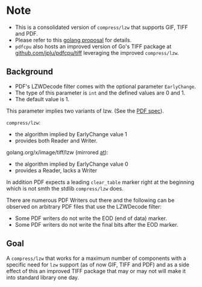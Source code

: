 # Note

* This is a consolidated version of `compress/lzw` that supports GIF, TIFF and PDF.
* Please refer to this [golang proposal](https://github.com/golang/go/issues/25409) for details.
* `pdfcpu` also hosts an improved version of Go's TIFF package at [github.com/jplu/pdfcpu/tiff](https://github.com/jplu/pdfcpu/tiff) leveraging the improved `compress/lzw`.

## Background

* PDF's LZWDecode filter comes with the optional parameter `EarlyChange`.
* The type of this parameter is `int` and the defined values are 0 and 1.
* The default value is 1.

This parameter implies two variants of lzw. (See the [PDF spec](https://www.adobe.com/content/dam/acom/en/devnet/pdf/pdfs/PDF32000_2008.pdf)).

`compress/lzw`:

* the algorithm implied by EarlyChange value 1
* provides both Reader and Writer.

golang.org/x/image/tiff/lzw (mirrored [at](https://github.com/golang/image)):

* the algorithm implied by EarlyChange value 0
* provides a Reader, lacks a Writer

In addition PDF expects a leading `clear_table` marker right at the beginning
which is not smth the stdlib `compress/lzw` does.

There are numerous PDF Writers out there and the following can be observed on arbitrary PDF files that use the LZWDecode filter:

* Some PDF writers do not write the EOD (end of data) marker.
* Some PDF writers do not write the final bits after the EOD marker.

## Goal

A `compress/lzw` that works for a maximum number of components with a specific need for `lzw` support (as of now GIF, TIFF and PDF) and as a side effect of this an improved TIFF package that may or may not will make it into standard library one day.